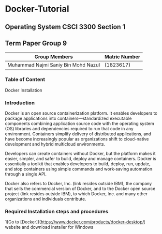 # Docker-Tutorial

## Operating System CSCI 3300 Section 1
## Term Paper Group 9
Group Members | Matric Number
--------------|--------------
 Muhammad Najmi Saniy Bin Mohd Nazul | (1823617)

### Table of Content

Docker Installation

### Introduction
Docker is an open source containerization platform. It enables developers to package applications into containers—standardized executable components combining application source code with the operating system (OS) libraries and dependencies required to run that code in any environment. Containers simplify delivery of distributed applications, and have become increasingly popular as organizations shift to cloud-native development and hybrid multicloud environments.

Developers can create containers without Docker, but the platform makes it easier, simpler, and safer to build, deploy and manage containers. Docker is essentially a toolkit that enables developers to build, deploy, run, update, and stop containers using simple commands and work-saving automation through a single API.

Docker also refers to Docker, Inc. (link resides outside IBM), the company that sells the commercial version of Docker, and to the Docker open source project (link resides outside IBM), to which Docker, Inc. and many other organizations and individuals contribute.


### Required Installation steps and procedures
1)Go to [Docker]((https://www.docker.com/products/docker-desktop/) website and download installer for Windows


###
###
